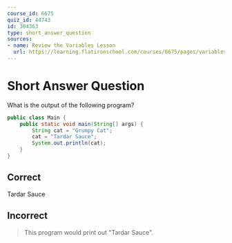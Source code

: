 ```yaml
---
course_id: 6675
quiz_id: 44743
id: 304363
type: short_answer_question
sources:
- name: Review the Variables Lesson
  url: https://learning.flatironschool.com/courses/6675/pages/variables?module_item_id=535466
---
```


# Short Answer Question

What is the output of the following program?

```java
public class Main {
    public static void main(String[] args) {
        String cat = "Grumpy Cat";
        cat = "Tardar Sauce";
        System.out.println(cat);
    }
}
```

## Correct

Tardar Sauce

## Incorrect

> This program would print out "Tardar Sauce".
